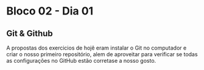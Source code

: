 # Bloco 02 - Dia 01

## Git & Github 

A propostas dos exercicios de hojê eram instalar o Git no computador e criar o nosso primeiro repositório, alem de aproveitar para verificar se todas as configurações no GitHub estão corretase a nosso gosto.


